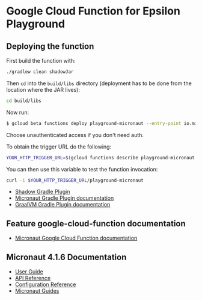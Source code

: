 # Google Cloud Function for Epsilon Playground

## Deploying the function

First build the function with:

```bash
./gradlew clean shadowJar
```

Then `cd` into the `build/libs` directory (deployment has to be done from the location where the JAR lives):

```bash
cd build/libs
```

Now run:

```bash
$ gcloud beta functions deploy playground-micronaut --entry-point io.micronaut.gcp.function.http.HttpFunction --runtime java17 --trigger-http
```

Choose unauthenticated access if you don't need auth.

To obtain the trigger URL do the following:

```bash
YOUR_HTTP_TRIGGER_URL=$(gcloud functions describe playground-micronaut --format='value(httpsTrigger.url)')
```

You can then use this variable to test the function invocation:

```bash
curl -i $YOUR_HTTP_TRIGGER_URL/playground-micronaut
```

- [Shadow Gradle Plugin](https://plugins.gradle.org/plugin/com.github.johnrengelman.shadow)
- [Micronaut Gradle Plugin documentation](https://micronaut-projects.github.io/micronaut-gradle-plugin/latest/)
- [GraalVM Gradle Plugin documentation](https://graalvm.github.io/native-build-tools/latest/gradle-plugin.html)

## Feature google-cloud-function documentation

- [Micronaut Google Cloud Function documentation](https://micronaut-projects.github.io/micronaut-gcp/latest/guide/index.html#simpleFunctions)

## Micronaut 4.1.6 Documentation

- [User Guide](https://docs.micronaut.io/4.1.6/guide/index.html)
- [API Reference](https://docs.micronaut.io/4.1.6/api/index.html)
- [Configuration Reference](https://docs.micronaut.io/4.1.6/guide/configurationreference.html)
- [Micronaut Guides](https://guides.micronaut.io/index.html)
